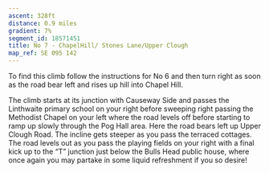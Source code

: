 ```yaml
---
ascent: 328ft
distance: 0.9 miles
gradient: 7%
segment_id: 18571451
title: No 7 - ChapelHill/ Stones Lane/Upper Clough 
map_ref: SE 095 142
---
```


To find this climb follow the instructions for No 6 and then turn right as soon as the road bear left and rises up hill into Chapel Hill.

The climb starts at its junction with Causeway Side and passes the Linthwaite primary school on your right before sweeping right passing the Methodist Chapel on your left where the road levels off before starting to ramp up slowly through the Pog Hall area. Here the road bears left up Upper Clough Road. The incline gets steeper as you pass the terraced cottages. The road levels out as you pass the playing fields on your right with a final kick up to the “T” junction just below the Bulls Head public house, where once again you may partake in some liquid refreshment if you so desire!
